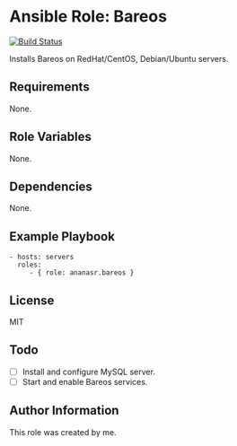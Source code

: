 Ansible Role: Bareos
=========
[![Build Status](https://travis-ci.org/Ananasr/ansible-role-bareos.svg?branch=master)](https://travis-ci.org/Ananasr/ansible-role-bareos)

Installs Bareos on RedHat/CentOS, Debian/Ubuntu servers.

Requirements
------------

None.

Role Variables
--------------

None.

Dependencies
------------

None.

Example Playbook
----------------

    - hosts: servers
      roles:
         - { role: ananasr.bareos }

License
-------

MIT

Todo
----

- [ ] Install and configure MySQL server.
- [ ] Start and enable Bareos services.

Author Information
------------------

This role was created by me.
